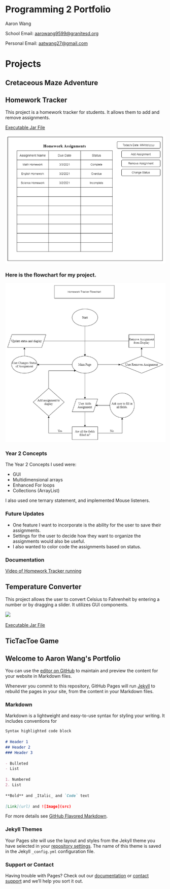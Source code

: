 # Programming 2 Portfolio
Aaron Wang

School Email: [aarowang9599@granitesd.org](mailto:aarowang9599@granitesd.org)

Personal Email: [aatwang27@gmail.com](mailto:aatwang27@gmail.com)

# Projects

## Cretaceous Maze Adventure

## Homework Tracker
This project is a homework tracker for students. It allows them to add and remove assignments.

[Executable Jar File](https://github.com/aaWang27/Programming-2-Portfolio/raw/gh-pages/HomeworkTracker/HomeworkTracker.jar)

![](https://github.com/aaWang27/HomeworkTracker/blob/main/images/HomeworkTracker.png?raw=true)

### Here is the flowchart for my project.


![](https://github.com/aaWang27/HomeworkTracker/blob/main/images/HomeworkTracker%20Flowchart.png?raw=true)

### Year 2 Concepts
The Year 2 Concepts I used were:
* GUI
* Multidimensional arrays
* Enhanced For loops
* Collections (ArrayList)

I also used one ternary statement, and implemented Mouse listeners.

### Future Updates
* One feature I want to incorporate is the ability for the user to save their assignments.
* Settings for the user to decide how they want to organize the assignments would also be useful.
* I also wanted to color code the assignments based on status.

### Documentation
[Video of Homework Tracker running](https://github.com/aaWang27/aaWang27.github.io/raw/gh-pages/HomeworkTracker/doc/homeworkTrackerDemo.avi)

## Temperature Converter
This project allows the user to convert Celsius to Fahrenheit by entering a number or by dragging a slider. It utilizes GUI components.

![](https://github.com/aaWang27/Programming-2-Portfolio/blob/b3a993b6217a573d420cb93e45f653bad2686d70/TempConverter/tempConverterRunning.PNG?raw=true)

[Executable Jar File](https://github.com/aaWang27/Programming-2-Portfolio/raw/gh-pages/TempConverter/tempConverter.jar)

## TicTacToe Game


## Welcome to Aaron Wang's Portfolio

You can use the [editor on GitHub](https://github.com/aaWang27/PortfolioCompProg2/edit/gh-pages/index.md) to maintain and preview the content for your website in Markdown files.

Whenever you commit to this repository, GitHub Pages will run [Jekyll](https://jekyllrb.com/) to rebuild the pages in your site, from the content in your Markdown files.

### Markdown

Markdown is a lightweight and easy-to-use syntax for styling your writing. It includes conventions for

```markdown
Syntax highlighted code block

# Header 1
## Header 2
### Header 3

- Bulleted
- List

1. Numbered
2. List

**Bold** and _Italic_ and `Code` text

[Link](url) and ![Image](src)
```

For more details see [GitHub Flavored Markdown](https://guides.github.com/features/mastering-markdown/).

### Jekyll Themes

Your Pages site will use the layout and styles from the Jekyll theme you have selected in your [repository settings](https://github.com/aaWang27/PortfolioCompProg2/settings). The name of this theme is saved in the Jekyll `_config.yml` configuration file.

### Support or Contact

Having trouble with Pages? Check out our [documentation](https://docs.github.com/categories/github-pages-basics/) or [contact support](https://github.com/contact) and we’ll help you sort it out.


